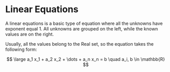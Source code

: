 # Linear Equations


A linear equations is a basic type of equation where all the unknowns have exponent equal 1. All unknowns are grouped on the left, while the known values are on the right.

Usually, all the values belong to the Real set, so the equation takes the following form:

$$ \large a_1 x_1 + a_2 x_2 + \dots + a_n x_n = b
\quad a_i, b \in \mathbb{R} $$